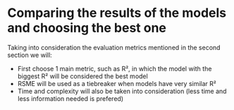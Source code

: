 # Comparing the results of the models and choosing the best one

Taking into consideration the evaluation metrics mentioned in the second section we will:

* First choose 1 main metric, such as R², in which the model with the biggest R² will be considered the best model
* RSME will be used as a tiebreaker when models have very similar R²
* Time and complexity will also be taken into consideration (less time and less information needed is prefered)

